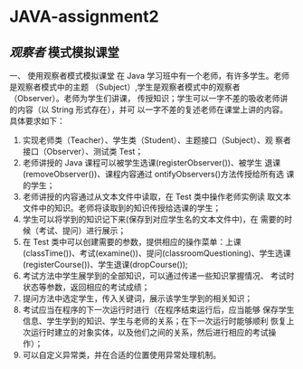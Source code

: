 # JAVA-assignment2
## *观察者* 模式模拟课堂


一、	使用观察者模式模拟课堂
在 Java 学习班中有一个老师，有许多学生。老师是观察者模式中的主题 （Subject）,学生是观察者模式中的观察者（Observer）。老师为学生们讲课， 传授知识；学生可以一字不差的吸收老师讲的内容（以 String 形式存在），并可 以一字不差的复述老师在课堂上讲的内容。 
具体要求如下： 
1. 实现老师类（Teacher）、学生类（Student）、主题接口（Subject）、观 察者接口（Observer）、测试类 Test；
2. 老师讲授的 Java 课程可以被学生选课(registerObserver())、被学生 退课(removeObserver())、课程内容通过 ontifyObservers()方法传授给所有选 课的学生； 
3. 老师讲授的内容通过从文本文件中读取，在 Test 类中操作老师实例读 取文本文件中的知识。老师将读取到的知识传授给选课的学生； 
4. 学生可以将学到的知识记下来(保存到对应学生名的文本文件中)，在 需要的时候（考试、提问）进行展示； 
5. 在 Test 类中可以创建需要的参数，提供相应的操作菜单：上课 (classTime())、考试(examine())、提问(classroomQuestioning)、学生选课 (registerCourse())、学生退课(dropCourse()); 
6. 考试方法中学生展学到的全部知识，可以通过传递一些知识掌握情况、 考试时状态等参数，返回相应的考试成绩；
7. 提问方法中选定学生，传入关键词，展示该学生学到的相关知识；
8. 考试应当在程序的下一次运行时进行（在程序结束运行后，应当能够 保存学生信息、学生学到的知识、学生与老师的关系；在下一次运行时能够顺利 恢复上次运行时建立的对象实体，以及他们之间的关系，然后进行相应的考试操 作）； 
9. 可以自定义异常类，并在合适的位置使用异常处理机制。
